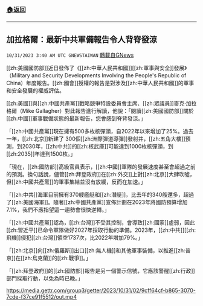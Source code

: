 ###  [:house:返回](README.md)
---


## 加拉格爾：最新中共軍備報告令人背脊發涼
`10/31/2023 3:40 AM UTC GNEWSTAIWAN` [轉載自GNews](https://gnews.org/articles/1901887)



[[zh:美國國防部]]近日發佈了《[[zh:中華人民共和國]][[zh:軍事與安全]]發展》（Military and Security Developments Involving the People's Republic of China）年度報告。[[zh:國會]]授權的報告是對涉及[[zh:中華人民共和國]]的軍事和安全發展的權威評估。   

[[zh:美國]]與[[zh:中國共產黨]]戰略競爭特設委員會主席、[[zh:眾議員]]麥克·加拉格爾（Mike Gallagher）對此報告進行解讀，他說：「閱讀[[zh:美國國防部]]關於[[zh:中國]]軍事戰備狀態的最新報告，您會感到脊背發涼。」

  

「[[zh:中國共產黨]]現在擁有500多枚核彈頭，自2022年以來增加了25%。過去一年，[[zh:北京]]新建了 300個[[zh:洲際彈道導彈]]發射井，[[zh:五角大樓]]預測，到2030年，[[zh:中共]]的[[zh:核武庫]]可能達到1000枚核彈頭，到[[zh:2035]]年達到1500枚。」

  

「現在，[[zh:國防部]]高級官員表示，[[zh:中國]]軍隊的發展速度甚至會超過之前的預測。換句話說，儘管[[zh:拜登政府]]在[[zh:外交]]上對[[zh:北京]]大肆吹噓，但[[zh:中國共產黨]]的軍事集結並沒有放緩，反而在加速。」

「[[zh:中共]]海軍目前擁有370艘艦艇和[[zh:潛艇]]，比去年的340艘還多，超過了[[zh:美國海軍]]。隨著[[zh:中國共產黨]]宣佈計劃在2023年將國防預算增加7.1%，我們不應指望這一趨勢會很快逆轉。」

  

「[[zh:中國共產黨]]認為，[[zh:台灣]]不受其控制，會導致[[zh:國家]]虛弱，因此[[zh:習近平]]已命令軍隊做好2027年採取行動的準備。2023年，[[zh:中共]][[zh:飛機]]侵犯[[zh:台灣]]領空1737次，比2022年增加79%。」

  

「[[zh:北京]]向[[zh:俄羅斯]]出口[[zh:無人機]]和其他軍事裝備，以推進[[zh:普京]]在[[zh:烏克蘭]]的[[zh:戰爭]]。」

  

「[[zh:拜登政府]]的[[zh:國防部]]報告是另一個警示信號，它應該警醒[[zh:行政]]部門採取行動，以免為時已晚。」

https://media.gettr.com/group3/getter/2023/10/31/02/9cff64cf-b865-3070-7cde-f37ce91f5512/out.mp4



